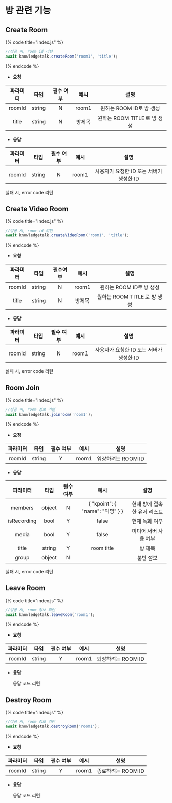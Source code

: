 # 방 관련 기능

## Create Room
{% code title="index.js" %}
```javascript
//성공 시, room id 리턴
await knowledgetalk.createRoom('room1', 'title');
```
{% endcode %}

- **요청**

| 파라미터 |  타입  | 필수 여부 |  예시  |             설명             |
| :------: | :----: | :-------: | :----: | :--------------------------: |
|  roomId  | string |     N     | room1  |   원하는 ROOM ID로 방 생성   |
|  title   | string |     N     | 방제목 | 원하는 ROOM TITLE 로 방 생성 |

- **응답**

| 파라미터 |  타입  | 필수 여부 | 예시  |                   설명                   |
| :------: | :----: | :-------: | :---: | :--------------------------------------: |
|  roomId  | string |     N     | room1 | 사용자가 요청한 ID 또는 서버가 생성한 ID |

실패 시, error code 리턴

## Create Video Room
{% code title="index.js" %}
```javascript
//성공 시, room id 리턴
await knowledgetalk.createVideoRoom('room1', 'title');
```
{% endcode %}

- **요청** 

| 파라미터 |  타입  | 필수여부 |  예시  |             설명             |
| :------: | :----: | :------: | :----: | :--------------------------: |
|  roomId  | string |    N     | room1  |   원하는 ROOM ID로 방 생성   |
|  title   | string |    N     | 방제목 | 원하는 ROOM TITLE 로 방 생성 |

- **응답**

| 파라미터 |  타입  | 필수 여부 | 예시  |                   설명                   |
| :------: | :----: | :-------: | :---: | :--------------------------------------: |
|  roomId  | string |     N     | room1 | 사용자가 요청한 ID 또는 서버가 생성한 ID |

실패 시, error code 리턴

## Room Join
{% code title="index.js" %}
```javascript
//성공 시, room 정보 리턴
await knowledgetalk.joinroom('room1');
```
{% endcode %}

- **요청**

| 파라미터 |  타입  | 필수 여부 | 예시  |        설명        |
| :------: | :----: | :-------: | :---: | :----------------: |
|  roomId  | string |     Y     | room1 | 입장하려는 ROOM ID |

- **응답**

|  파라미터   |  타입  | 필수 여부 |               예시               |             설명             |
| :---------: | :----: | :-------: | :------------------------------: | :--------------------------: |
|   members   | object |     N     | { "kpoint": { "name": "익명" } } | 현재 방에 접속한 유저 리스트 |
| isRecording |  bool  |     Y     |              false               |        현재 녹화 여부        |
|    media    |  bool  |     Y     |              false               |    미디어 서버 사용 여부     |
|    title    | string |     Y     |            room title            |           방 제목            |
|    group    | object |     N     |                                  |          분반 정보           |

실패 시, error code 리턴

## Leave Room

{% code title="index.js" %}
```javascript
//성공 시, room 정보 리턴
await knowledgetalk.leaveRoom('room1');
```
{% endcode %}

- **요청**

| 파라미터 |  타입  | 필수 여부 | 예시  |        설명        |
| :------: | :----: | :-------: | :---: | :----------------: |
|  roomId  | string |     Y     | room1 | 퇴장하려는 ROOM ID |

- **응답**

  응답 코드 리턴

## Destroy Room

{% code title="index.js" %}
```javascript
//성공 시, room 정보 리턴
await knowledgetalk.destroyRoom('room1');
```
{% endcode %}

- **요청**

| 파라미터 |  타입  | 필수 여부 | 예시  |        설명        |
| :------: | :----: | :-------: | :---: | :----------------: |
|  roomId  | string |     Y     | room1 | 종료하려는 ROOM ID |

- **응답**

  응답 코드 리턴